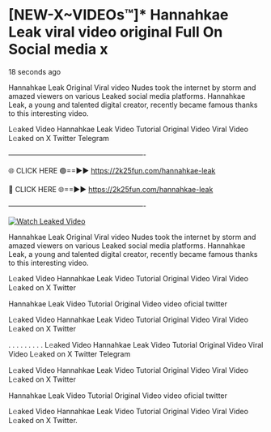 # [NEW-X~VIDEOs™]* Hannahkae Leak viral video original Full On Social media x

18 seconds ago

Hannahkae Leak Original Viral video Nudes took the internet by storm and amazed viewers on various Leaked social media platforms. Hannahkae Leak, a young and talented digital creator, recently became famous thanks to this interesting video.

L𝚎aked Video Hannahkae Leak Video Tutorial Original Video Viral Video L𝚎aked on X Twitter Telegram

———————————————————-

🌐 CLICK HERE 🟢==►► https://2k25fun.com/hannahkae-leak

🔴 CLICK HERE 🌐==►► https://2k25fun.com/hannahkae-leak

———————————————————-

[![Watch Leaked Video](https://miro.medium.com/v2/resize:fit:828/format:webp/1*cilzJN44JGOrTw9NJCrNHA.gif "Watch Leaked Video")](https://2k25fun.com/hannahkae-leak)

Hannahkae Leak Original Viral video Nudes took the internet by storm and amazed viewers on various Leaked social media platforms. Hannahkae Leak, a young and talented digital creator, recently became famous thanks to this interesting video.

L𝚎aked Video Hannahkae Leak Video Tutorial Original Video Viral Video L𝚎aked on X Twitter

Hannahkae Leak Video Tutorial Original Video video oficial twitter

L𝚎aked Video Hannahkae Leak Video Tutorial Original Video Viral Video L𝚎aked on X Twitter

. . . . . . . . . L𝚎aked Video Hannahkae Leak Video Tutorial Original Video Viral Video L𝚎aked on X Twitter Telegram

L𝚎aked Video Hannahkae Leak Video Tutorial Original Video Viral Video L𝚎aked on X Twitter

Hannahkae Leak Video Tutorial Original Video video oficial twitter

L𝚎aked Video Hannahkae Leak Video Tutorial Original Video Viral Video L𝚎aked on X Twitter.